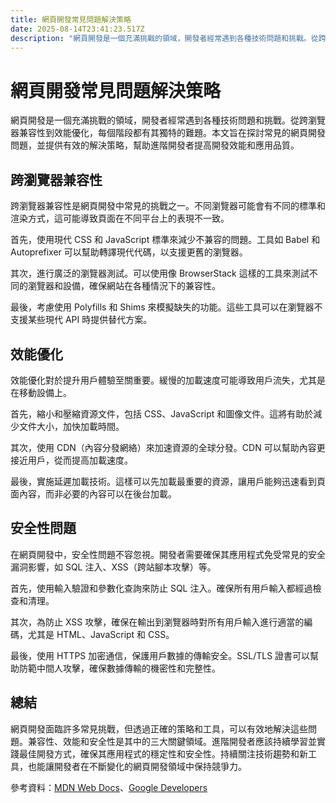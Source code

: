 ```yaml
---
title: 網頁開發常見問題解決策略
date: 2025-08-14T23:41:23.517Z
description: "網頁開發是一個充滿挑戰的領域，開發者經常遇到各種技術問題和挑戰。從跨瀏覽器兼容性到效能優化，每個階段都有其獨特的難題。本文旨在探討常見的網頁開發問題，並提供有效的解決策略，幫助進階開發者提高開發效能和應用品質。"
---
```


# 網頁開發常見問題解決策略

網頁開發是一個充滿挑戰的領域，開發者經常遇到各種技術問題和挑戰。從跨瀏覽器兼容性到效能優化，每個階段都有其獨特的難題。本文旨在探討常見的網頁開發問題，並提供有效的解決策略，幫助進階開發者提高開發效能和應用品質。

## 跨瀏覽器兼容性

跨瀏覽器兼容性是網頁開發中常見的挑戰之一。不同瀏覽器可能會有不同的標準和渲染方式，這可能導致頁面在不同平台上的表現不一致。

首先，使用現代 CSS 和 JavaScript 標準來減少不兼容的問題。工具如 Babel 和 Autoprefixer 可以幫助轉譯現代代碼，以支援更舊的瀏覽器。

其次，進行廣泛的瀏覽器測試。可以使用像 BrowserStack 這樣的工具來測試不同的瀏覽器和設備，確保網站在各種情況下的兼容性。

最後，考慮使用 Polyfills 和 Shims 來模擬缺失的功能。這些工具可以在瀏覽器不支援某些現代 API 時提供替代方案。

## 效能優化

效能優化對於提升用戶體驗至關重要。緩慢的加載速度可能導致用戶流失，尤其是在移動設備上。

首先，縮小和壓縮資源文件，包括 CSS、JavaScript 和圖像文件。這將有助於減少文件大小，加快加載時間。

其次，使用 CDN（內容分發網絡）來加速資源的全球分發。CDN 可以幫助內容更接近用戶，從而提高加載速度。

最後，實施延遲加載技術。這樣可以先加載最重要的資源，讓用戶能夠迅速看到頁面內容，而非必要的內容可以在後台加載。

## 安全性問題

在網頁開發中，安全性問題不容忽視。開發者需要確保其應用程式免受常見的安全漏洞影響，如 SQL 注入、XSS（跨站腳本攻擊）等。

首先，使用輸入驗證和參數化查詢來防止 SQL 注入。確保所有用戶輸入都經過檢查和清理。

其次，為防止 XSS 攻擊，確保在輸出到瀏覽器時對所有用戶輸入進行適當的編碼，尤其是 HTML、JavaScript 和 CSS。

最後，使用 HTTPS 加密通信，保護用戶數據的傳輸安全。SSL/TLS 證書可以幫助防範中間人攻擊，確保數據傳輸的機密性和完整性。

## 總結

網頁開發面臨許多常見挑戰，但透過正確的策略和工具，可以有效地解決這些問題。兼容性、效能和安全性是其中的三大關鍵領域。進階開發者應該持續學習並實踐最佳開發方式，確保其應用程式的穩定性和安全性。持續關注技術趨勢和新工具，也能讓開發者在不斷變化的網頁開發領域中保持競爭力。

參考資料：[MDN Web Docs](https://developer.mozilla.org/)、[Google Developers](https://developers.google.com/web)